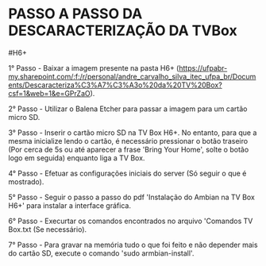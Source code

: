# PASSO A PASSO DA DESCARACTERIZAÇÃO DA TVBox

#H6+

1° Passo - Baixar a imagem presente na pasta H6+ (https://ufpabr-my.sharepoint.com/:f:/r/personal/andre_carvalho_silva_itec_ufpa_br/Documents/Descaracteriza%C3%A7%C3%A3o%20da%20TV%20Box?csf=1&web=1&e=GPrZaO).

2° Passo - Utilizar o Balena Etcher para passar a imagem para um cartão micro SD.

3° Passo - Inserir o cartão micro SD na TV Box H6+. No entanto, para que a mesma inicialize lendo o cartão, é necessário pressionar o botão traseiro (Por cerca de 5s ou até aparecer a frase 'Bring Your Home', solte o botão logo em seguida) enquanto liga a TV Box.

4° Passo - Efetuar as configurações iniciais do server (Só seguir o que é mostrado).

5° Passo - Seguir o passo a passo do pdf 'Instalação do Ambian na TV Box H6+' para instalar a interface gráfica.

6° Passo - Execurtar os comandos encontrados no arquivo 'Comandos TV Box.txt (Se necessário).

7° Passo - Para gravar na memória tudo o que foi feito e não depender mais do cartão SD, execute o comando 'sudo armbian-install'.
